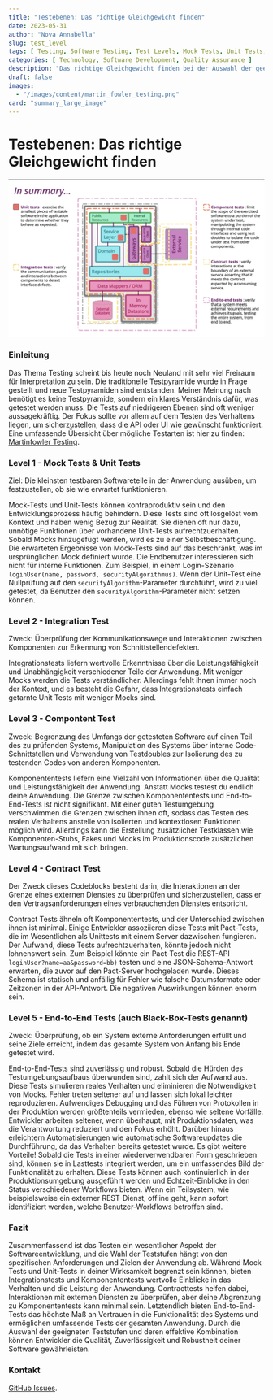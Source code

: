 ```yaml
---
title: "Testebenen: Das richtige Gleichgewicht finden"
date: 2023-05-31
author: "Nova Annabella"
slug: test_level
tags: [ Testing, Software Testing, Test Levels, Mock Tests, Unit Tests, Integration Tests, Component Tests, Contract Tests, End-to-End Tests ]
categories: [ Technology, Software Development, Quality Assurance ]
description: "Das richtige Gleichgewicht finden bei der Auswahl der geeigneten Testebenen für Softwaretests"
draft: false
images:
  - "/images/content/martin_fowler_testing.png"
card: "summary_large_image"
---
```


# Testebenen: Das richtige Gleichgewicht finden

[![testebenen](/images/content/martin_fowler_testing.png)](https://martinfowler.com/articles/microservice-testing/)

### Einleitung

Das Thema Testing scheint bis heute noch Neuland mit sehr viel Freiraum für Interpretation zu sein. Die traditionelle
Testpyramide wurde in Frage gestellt und neue Testpyramiden sind entstanden. Meiner Meinung nach benötigt es keine
Testpyramide, sondern ein klares Verständnis dafür, was getestet werden muss. Die Tests auf niedrigeren Ebenen sind oft
weniger aussagekräftig. Der Fokus sollte vor allem auf dem Testen des Verhaltens liegen, um sicherzustellen, dass die
API
oder UI wie gewünscht funktioniert. Eine umfassende Übersicht über mögliche Testarten ist hier zu finden:
[Martinfowler Testing](https://martinfowler.com/articles/microservice-testing/).

### Level 1 - Mock Tests & Unit Tests

Ziel: Die kleinsten testbaren Softwareteile in der Anwendung ausüben, um festzustellen, ob sie wie erwartet
funktionieren.

Mock-Tests und Unit-Tests können kontraproduktiv sein und den Entwicklungsprozess häufig behindern. Diese Tests sind oft
losgelöst vom Kontext und haben wenig Bezug zur Realität. Sie dienen oft nur dazu, unnötige Funktionen über vorhandene
Unit-Tests aufrechtzuerhalten. Sobald Mocks hinzugefügt werden, wird es zu einer Selbstbeschäftigung. Die erwarteten
Ergebnisse von Mock-Tests sind auf das beschränkt, was im ursprünglichen Mock definiert wurde. Die Endbenutzer
interessieren sich nicht für interne Funktionen. Zum Beispiel, in einem
Login-Szenario `loginUser(name, password, securityAlgorithmus)`. Wenn der Unit-Test eine Nullprüfung auf
den `securityAlgorithm`-Parameter durchführt, wird zu viel getestet, da Benutzer den `securityAlgorithm`-Parameter nicht
setzen können.

### Level 2 - Integration Test

Zweck: Überprüfung der Kommunikationswege und Interaktionen zwischen Komponenten zur Erkennung von
Schnittstellendefekten.

Integrationstests liefern wertvolle Erkenntnisse über die Leistungsfähigkeit und Unabhängigkeit verschiedener Teile der
Anwendung. Mit weniger Mocks werden die Tests verständlicher. Allerdings fehlt ihnen immer noch der Kontext, und es
besteht die Gefahr, dass Integrationstests einfach getarnte Unit Tests mit weniger Mocks sind.

### Level 3 - Compontent Test

Zweck: Begrenzung des Umfangs der getesteten Software auf einen Teil des zu prüfenden Systems, Manipulation des Systems
über interne Code-Schnittstellen und Verwendung von Testdoubles zur Isolierung des zu testenden Codes von anderen
Komponenten.

Komponententests liefern eine Vielzahl von Informationen über die Qualität und Leistungsfähigkeit der Anwendung. Anstatt
Mocks testest du endlich deine Anwendung. Die Grenze zwischen Komponententests und End-to-End-Tests ist nicht
signifikant. Mit einer guten Testumgebung verschwimmen die Grenzen zwischen ihnen oft, sodass das Testen des realen
Verhaltens anstelle von isolierten und kontextlosen Funktionen möglich wird. Allerdings kann die Erstellung zusätzlicher
Testklassen wie Komponenten-Stubs, Fakes und Mocks im Produktionscode zusätzlichen Wartungsaufwand mit sich bringen.

### Level 4 - Contract Test

Der Zweck dieses Codeblocks besteht darin, die Interaktionen an der Grenze eines externen Dienstes zu überprüfen und
sicherzustellen, dass er den Vertragsanforderungen eines verbrauchenden Dienstes entspricht.

Contract Tests ähneln oft Komponententests, und der Unterschied zwischen ihnen ist minimal. Einige Entwickler
assoziieren diese Tests mit Pact-Tests, die im Wesentlichen als Unittests mit einem Server dazwischen fungieren. Der
Aufwand, diese Tests aufrechtzuerhalten, könnte jedoch nicht lohnenswert sein. Zum Beispiel könnte ein Pact-Test die
REST-API `loginUser?name=aa&password=bb)` testen und eine JSON-Schema-Antwort erwarten, die zuvor auf den Pact-Server
hochgeladen wurde. Dieses Schema ist statisch und anfällig für Fehler wie falsche Datumsformate oder Zeitzonen in der
API-Antwort. Die negativen Auswirkungen können enorm sein.

### Level 5 - End-to-End Tests (auch Black-Box-Tests genannt)

Zweck: Überprüfung, ob ein System externe Anforderungen erfüllt und seine Ziele erreicht, indem das gesamte System von
Anfang bis Ende getestet wird.

End-to-End-Tests sind zuverlässig und robust. Sobald die Hürden des Testumgebungsaufbaus überwunden sind, zahlt sich der
Aufwand aus. Diese Tests simulieren reales Verhalten und eliminieren die Notwendigkeit von Mocks. Fehler treten seltener
auf und lassen sich lokal leichter reproduzieren. Aufwendiges Debugging und das Führen von Protokollen in der Produktion
werden größtenteils vermieden, ebenso wie seltene Vorfälle. Entwickler arbeiten seltener, wenn überhaupt, mit
Produktionsdaten, was die Verantwortung reduziert und den Fokus erhöht. Darüber hinaus erleichtern Automatisierungen wie
automatische Softwareupdates die Durchführung, da das Verhalten bereits getestet wurde. Es gibt weitere Vorteile! Sobald
die Tests in einer wiederverwendbaren Form geschrieben sind, können sie in Lasttests integriert werden, um ein
umfassendes Bild der Funktionalität zu erhalten. Diese Tests können auch kontinuierlich in der Produktionsumgebung
ausgeführt werden und Echtzeit-Einblicke in den Status verschiedener Workflows bieten. Wenn ein Teilsystem, wie
beispielsweise ein externer REST-Dienst, offline geht, kann sofort identifiziert werden, welche Benutzer-Workflows
betroffen sind.

### Fazit

Zusammenfassend ist das Testen ein wesentlicher Aspekt der Softwareentwicklung, und die Wahl der Teststufen hängt von
den spezifischen Anforderungen und Zielen der Anwendung ab. Während Mock-Tests und Unit-Tests in deiner Wirksamkeit
begrenzt sein können, bieten Integrationstests und Komponententests wertvolle Einblicke in das Verhalten und die
Leistung der Anwendung. Contracttests helfen dabei, Interaktionen mit externen Diensten zu überprüfen, aber deine
Abgrenzung zu Komponententests kann minimal sein. Letztendlich bieten End-to-End-Tests das höchste Maß an Vertrauen in
die Funktionalität des Systems und ermöglichen umfassende Tests der gesamten Anwendung. Durch die Auswahl der geeigneten
Teststufen und deren effektive Kombination können Entwickler die Qualität, Zuverlässigkeit und Robustheit deiner
Software gewährleisten.

### Kontakt

[GitHub Issues](https://github.com/NovaAnnabella/the_unspoken/issues/new/choose).
